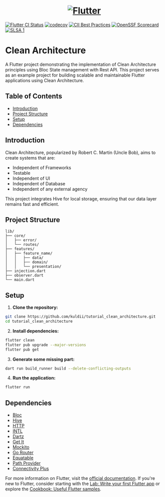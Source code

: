 <a href="https://flutter.dev/">
  <h1 align="center">
    <picture>
      <source media="(prefers-color-scheme: dark)" srcset="https://storage.googleapis.com/cms-storage-bucket/6e19fee6b47b36ca613f.png">
      <img alt="Flutter" src="https://storage.googleapis.com/cms-storage-bucket/c823e53b3a1a7b0d36a9.png">
    </picture>
  </h1>
</a>

[![Flutter CI Status](https://flutter-dashboard.appspot.com/api/public/build-status-badge?repo=flutter)](https://flutter-dashboard.appspot.com/#/build?repo=flutter)
[![codecov](https://codecov.io/gh/flutter/flutter/branch/master/graph/badge.svg?token=11yDrJU2M2)](https://codecov.io/gh/flutter/flutter)
[![CII Best Practices](https://bestpractices.coreinfrastructure.org/projects/5631/badge)](https://bestpractices.coreinfrastructure.org/projects/5631)
[![OpenSSF Scorecard](https://api.securityscorecards.dev/projects/github.com/flutter/flutter/badge)](https://deps.dev/project/github/flutter%2Fflutter)
[![SLSA 1](https://slsa.dev/images/gh-badge-level1.svg)](https://slsa.dev)

# Clean Architecture

A Flutter project demonstrating the implementation of Clean Architecture principles using Bloc State management with Rest API.
This project serves as an example project for building scalable and maintainable Flutter applications using Clean Architecture.

## Table of Contents

- [Introduction](#introduction)
- [Project Structure](#project-structure)
- [Setup](#setup)
- [Dependencies](#dependencies)

## Introduction

Clean Architecture, popularized by Robert C. Martin (Uncle Bob), aims to create systems that are:
- Independent of Frameworks
- Testable
- Independent of UI
- Independent of Database
- Independent of any external agency

This project integrates Hive for local storage, ensuring that our data layer remains fast and efficient.

## Project Structure

```
lib/
├── core/
│   ├── error/
│   └── routes/
├── features/
│   ├── feature_name/
│   │   ├── data/
│   │   ├── domain/
│   │   └── presentation/
├── injection.dart
├── observer.dart
└── main.dart
```

## Setup

1. **Clone the repository:**

```bash
git clone https://github.com/kuldii/tutorial_clean_architecture.git
cd tutorial_clean_architecture
```

2. **Install dependencies:**

```bash
flutter clean
flutter pub upgrade --major-versions
flutter pub get
```

3. **Generate some missing part:**

```bash
dart run build_runner build --delete-conflicting-outputs
```

4. **Run the application:**

```bash
flutter run
```

## Dependencies

- [Bloc](https://pub.dev/packages/bloc)
- [Hive](https://pub.dev/packages/hive)
- [HTTP](https://pub.dev/packages/http)
- [INTL](https://pub.dev/packages/intl)
- [Dartz](https://pub.dev/packages/dartz)
- [Get It](https://pub.dev/packages/get_it)
- [Mockito](https://pub.dev/packages/mockito)
- [Go Router](https://pub.dev/packages/go_router)
- [Equatable](https://pub.dev/packages/equatable)
- [Path Provider](https://pub.dev/packages/path_provider)
- [Connectivity Plus](https://pub.dev/packages/connectivity_plus)

For more information on Flutter, visit the [official documentation](https://docs.flutter.dev/). If you're new to Flutter, consider starting with the [Lab: Write your first Flutter app](https://docs.flutter.dev/get-started/codelab) or explore the [Cookbook: Useful Flutter samples](https://docs.flutter.dev/cookbook).
